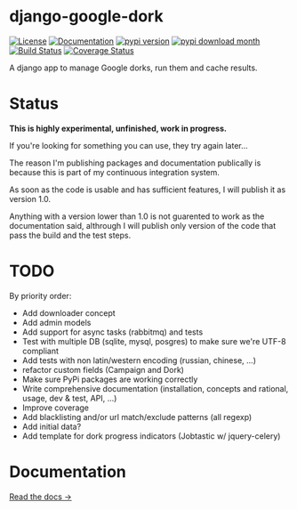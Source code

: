django-google-dork 
==================

[![License](http://img.shields.io/pypi/l/django-google-dork.svg)](https://github.com/chgans/django-google-dork/blob/master/LICENSE.md)
[![Documentation](https://readthedocs.org/projects/django-google-dork/badge/?style=default)](https://django-google-dork.readthedocs.org)
[![pypi version](http://img.shields.io/pypi/v/django-google-dork.svg)](https://pypi.python.org/pypi/django-google-dork) 
[![pypi download month](http://img.shields.io/pypi/dm/django-google-dork.svg)](https://pypi.python.org/pypi/django-google-dork) 
[![Build Status](https://travis-ci.org/chgans/django-google-dork.svg?branch=master)](https://travis-ci.org/chgans/django-google-dork) 
[![Coverage Status](http://img.shields.io/coveralls/chgans/django-google-dork.svg)](https://coveralls.io/r/chgans/django-google-dork?branch=master)

A django app to manage Google dorks, run them and cache results.

Status
=======

**This is highly experimental, unfinished, work in progress.**

If you're looking for something you can use, they try again later...

The reason I'm publishing packages and documentation publically is
because this is part of my continuous integration system.

As soon as the code is usable and has sufficient features, I will
publish it as version 1.0.

Anything with a version lower than 1.0 is not guarented to work as the
documentation said, althrough I will publish only version of the
code that pass the build and the test steps.


TODO
====

By priority order:

* Add downloader concept
* Add admin models
* Add support for async tasks (rabbitmq) and tests
* Test with multiple DB (sqlite, mysql, posgres) to make sure we're UTF-8 compliant
* Add tests with non latin/western encoding (russian, chinese, ...)
* refactor custom fields (Campaign and Dork)
* Make sure PyPi packages are working correctly
* Write comprehensive documentation (installation, concepts and rational, usage, dev & test, API, ...)
* Improve coverage
* Add blacklisting and/or url match/exclude patterns (all regexp)
* Add initial data?
* Add template for dork progress indicators (Jobtastic w/ jquery-celery)

Documentation
=============
[Read the docs &rarr;](https://django-google-dork.readthedocs.org)

